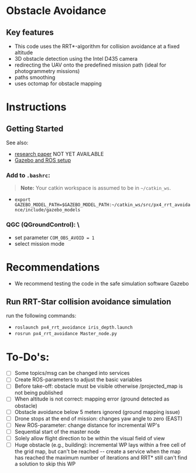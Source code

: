 # Obstacle Avoidance
## Key features
- This code uses the RRT*-algorithm for collision avoidance at a fixed altitude
- 3D obstacle detection using the Intel D435 camera
- redirecting the UAV onto the predefined mission path (ideal for photogrammetry missions)
- paths smoothing
- uses octomap for obstacle mapping


# Instructions
## Getting Started
See also: 
- [research paper]( Empty ) NOT YET AVAILABLE
- [Gazebo and ROS setup](https://docs.px4.io/master/en/simulation/ros_interface.html)

### Add to `.bashrc`: 
> **Note:** Your catkin workspace is assumed to be in `~/catkin_ws`.
- `export GAZEBO_MODEL_PATH=$GAZEBO_MODEL_PATH:~/catkin_ws/src/px4_rrt_avoidance/include/gazebo_models`

### QGC (QGroundControl): \
- set parameter `COM_OBS_AVOID = 1`
- select mission mode 

# Recommendations 
- We recommend testing the code in the safe simulation software Gazebo 

## Run RRT-Star collision avoidance simulation
run the following commands: 
- `roslaunch px4_rrt_avoidance iris_depth.launch`
- `rosrun px4_rrt_avoidance Master_node.py`

# To-Do's:
- [ ] Some topics/msg can be changed into services
- [ ] Create ROS-parameters to adjust the basic variables
- [ ] Before take-off: obstacle must be visible otherwise /projected_map is not being published
- [ ] When altitude is not correct: mapping error (ground detected as obstacle)
- [ ] Obstacle avoidance below 5 meters ignored (ground mapping issue)
- [ ] Drone stops at the end of mission: changes yaw angle to zero (EAST)
- [ ] New ROS-parameter: change distance for incremental WP's 
- [ ] Sequential start of the master node
- [ ] Solely allow flight direction to be within the visual field of view
- [ ] Huge obstacle (e.g., building): incremental WP lays within a free cell of the grid map, but can't be reached -- create a service when the map has reached the maximum number of iterations and RRT* still can't find a solution to skip this WP 
